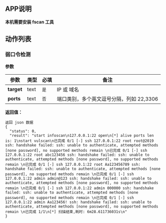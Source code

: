 ## APP说明

**本机需要安装 fscan 工具**

## 动作列表

### 弱口令检测

**参数**

|参数	|类型 |必填 |备注|
|  ----  | ----  |  ----  |  ----  |
|**target**	|text|	`是`	|IP 或 域名|
|**ports**	|text|	`否`	|端口类别，多个英文逗号分隔，列如 22,3306 |

**返回值：**

```
返回 json 数据
{
  "status": 0,
  "result": "start infoscan\n127.0.0.1:22 open\n[*] alive ports len is: 1\nstart vulscan\n已完成 0/1 [-] ssh 127.0.0.1:22 root root@2019 ssh: handshake failed: ssh: unable to authenticate, attempted methods [none password], no supported methods remain \n已完成 0/1 [-] ssh 127.0.0.1:22 root abc123456 ssh: handshake failed: ssh: unable to authenticate, attempted methods [none password], no supported methods remain \n已完成 0/1 [-] ssh 127.0.0.1:22 root Aa123456789 ssh: handshake failed: ssh: unable to authenticate, attempted methods [none password], no supported methods remain \n已完成 0/1 [-] ssh 127.0.0.1:22 admin admin@123 ssh: handshake failed: ssh: unable to authenticate, attempted methods [none password], no supported methods remain \n已完成 0/1 [-] ssh 127.0.0.1:22 admin 000000 ssh: handshake failed: ssh: unable to authenticate, attempted methods [none password], no supported methods remain \n已完成 0/1 [-] ssh 127.0.0.1:22 admin Aa123456! ssh: handshake failed: ssh: unable to authenticate, attempted methods [none password], no supported methods remain \n已完成 1/1\n[*] 扫描结束,耗时: 6m28.611736031s\n"
}
```